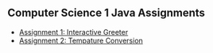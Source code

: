## Computer Science 1 Java Assignments

- [Assignment 1: Interactive Greeter]()
- [Assignment 2: Tempature Conversion]()
